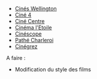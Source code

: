 -   [Cinés Wellington](https://www.cineswellington.com/)
-   [Ciné 4](https://www.cine4.be/)
-   [Ciné Centre](http://lightsinthecity.be/rixensart/)
-   [Cinéma l'Etoile](http://lightsinthecity.be/jodoigne/)
-   [Cinéscope](https://www.pathe.be/fr/cinemas/cinema-cinescope-louvain-la-neuve)
-   [Pathé Charleroi](https://www.pathe.be/fr/cinemas/cinema-pathe-charleroi)
-   [Cinégrez](https://cinegrez.be/)

A faire :

-   Modification du style des films
